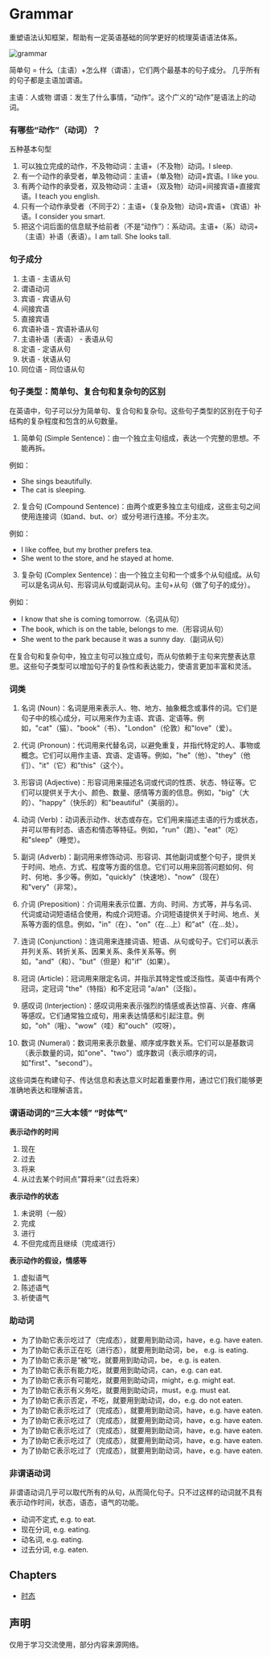 # Grammar

重塑语法认知框架，帮助有一定英语基础的同学更好的梳理英语语法体系。

![grammar](./assets/grammar-2.jpg)

简单句 = 什么（主语）+怎么样（谓语），它们两个最基本的句子成分。
几乎所有的句子都是主语加谓语。

主语：人或物
谓语：发生了什么事情，“动作”。这个广义的“动作”是语法上的动词。

### 有哪些“动作”（动词）？

五种基本句型

1. 可以独立完成的动作，不及物动词：主语+（不及物）动词。I sleep.
2. 有一个动作的承受者，单及物动词：主语+（单及物）动词+宾语。I like you.
3. 有两个动作的承受者，双及物动词：主语+（双及物）动词+间接宾语+直接宾语。I teach you english.
4. 只有一个动作承受者（不同于2）：主语+（复杂及物）动词+宾语+（宾语）补语。I consider you smart.
5. 把这个词后面的信息赋予给前者（不是“动作”）：系动词。主语+（系）动词+（主语）补语（表语）。I am tall. She looks tall.

### 句子成分

1. 主语 - 主语从句
2. 谓语动词
3. 宾语 - 宾语从句
4. 间接宾语
5. 直接宾语
6. 宾语补语 - 宾语补语从句
7. 主语补语（表语） - 表语从句
8. 定语 - 定语从句
9. 状语 - 状语从句
10. 同位语 - 同位语从句

### 句子类型：简单句、复合句和复杂句的区别

在英语中，句子可以分为简单句、复合句和复杂句。这些句子类型的区别在于句子结构的复杂程度和包含的从句数量。

1. 简单句 (Simple Sentence)：由一个独立主句组成，表达一个完整的思想。不能再拆。

例如：
- She sings beautifully.
- The cat is sleeping.

2. 复合句 (Compound Sentence)：由两个或更多独立主句组成，这些主句之间使用连接词（如and、but、or）或分号进行连接。不分主次。

例如：
- I like coffee, but my brother prefers tea.
- She went to the store, and he stayed at home.

3. 复杂句 (Complex Sentence)：由一个独立主句和一个或多个从句组成。从句可以是名词从句、形容词从句或副词从句。主句+从句（做了句子的成分）。

例如：
- I know that she is coming tomorrow.（名词从句）
- The book, which is on the table, belongs to me.（形容词从句）
- She went to the park because it was a sunny day.（副词从句）

在复合句和复杂句中，独立主句可以独立成句，而从句依赖于主句来完整表达意思。这些句子类型可以增加句子的复杂性和表达能力，使语言更加丰富和灵活。

### 词类

1. 名词 (Noun)：名词是用来表示人、物、地方、抽象概念或事件的词。它们是句子中的核心成分，可以用来作为主语、宾语、定语等。例如，"cat"（猫）、"book"（书）、"London"（伦敦）和"love"（爱）。

2. 代词 (Pronoun)：代词用来代替名词，以避免重复，并指代特定的人、事物或概念。它们可以用作主语、宾语、定语等。例如，"he"（他）、"they"（他们）、"it"（它）和"this"（这个）。

3. 形容词 (Adjective)：形容词用来描述名词或代词的性质、状态、特征等。它们可以提供关于大小、颜色、数量、感情等方面的信息。例如，"big"（大的）、"happy"（快乐的）和"beautiful"（美丽的）。

4. 动词 (Verb)：动词表示动作、状态或存在。它们用来描述主语的行为或状态，并可以带有时态、语态和情态等特征。例如，"run"（跑）、"eat"（吃）和"sleep"（睡觉）。

5. 副词 (Adverb)：副词用来修饰动词、形容词、其他副词或整个句子，提供关于时间、地点、方式、程度等方面的信息。它们可以用来回答问题如何、何时、何地、多少等。例如，"quickly"（快速地）、"now"（现在）和"very"（非常）。

6. 介词 (Preposition)：介词用来表示位置、方向、时间、方式等，并与名词、代词或动词短语结合使用，构成介词短语。介词短语提供关于时间、地点、关系等方面的信息。例如，"in"（在）、"on"（在…上）和"at"（在…处）。

7. 连词 (Conjunction)：连词用来连接词语、短语、从句或句子。它们可以表示并列关系、转折关系、因果关系、条件关系等。例如，"and"（和）、"but"（但是）和"if"（如果）。

8. 冠词 (Article)：冠词用来限定名词，并指示其特定性或泛指性。英语中有两个冠词，定冠词 "the"（特指）和不定冠词 "a/an"（泛指）。

9. 感叹词 (Interjection)：感叹词用来表示强烈的情感或表达惊喜、兴奋、疼痛等感叹。它们通常独立成句，用来表达情感和引起注意。例如，"oh"（哦）、"wow"（哇）和"ouch"（哎呀）。

10. 数词 (Numeral)：数词用来表示数量、顺序或序数关系。它们可以是基数词（表示数量的词，如"one"、"two"）或序数词（表示顺序的词，如"first"、"second"）。

这些词类在构建句子、传达信息和表达意义时起着重要作用，通过它们我们能够更准确地表达和理解语言。

### 谓语动词的“三大本领” “时体气”

**表示动作的时间**

1. 现在
2. 过去
3. 将来
4. 从过去某个时间点”算将来“（过去将来）

**表示动作的状态**

1. 未说明（一般）
2. 完成
3. 进行
4. 不但完成而且继续（完成进行）

**表示动作的假设，情感等**

1. 虚拟语气
2. 陈述语气
3. 祈使语气


### 助动词

- 为了协助它表示吃过了（完成态），就要用到助动词，have，e.g. have eaten.
- 为了协助它表示正在吃（进行态），就要用到助动词，be，  e.g. is eating.
- 为了协助它表示是“被“吃，就要用到助动词，be，  e.g. is eaten.
- 为了协助它表示有能力吃，就要用到助动词，can，e.g. can eat.
- 为了协助它表示有可能吃，就要用到助动词，might，e.g. might eat.
- 为了协助它表示有义务吃，就要用到助动词，must，e.g. must eat.
- 为了协助它表示否定，不吃，就要用到助动词，do，e.g. do not eaten.
- 为了协助它表示吃过了（完成态），就要用到助动词，have，e.g. have eaten.
- 为了协助它表示吃过了（完成态），就要用到助动词，have，e.g. have eaten.
- 为了协助它表示吃过了（完成态），就要用到助动词，have，e.g. have eaten.
- 为了协助它表示吃过了（完成态），就要用到助动词，have，e.g. have eaten.
- 为了协助它表示吃过了（完成态），就要用到助动词，have，e.g. have eaten.

### 非谓语动词

非谓语动词几乎可以取代所有的从句，从而简化句子。只不过这样的动词就不具有表示动作时间，状态，语态，语气的功能。

- 动词不定式, e.g. to eat.
- 现在分词, e.g. eating.
- 动名词, e.g. eating.
- 过去分词, e.g. eaten.

## Chapters

- [时态](./时态.md)

## 声明

仅用于学习交流使用，部分内容来源网络。
